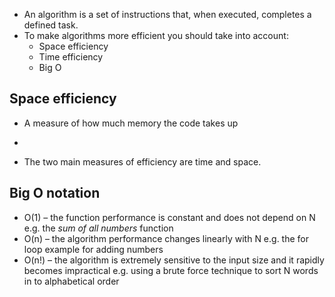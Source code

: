- An algorithm is a set of instructions that, when executed, completes a defined task.
- To make algorithms more efficient you should take into account:
	- Space efficiency
	- Time efficiency
	- Big O

## Space efficiency
- A measure of how much memory the code takes up
- 

- The two main measures of efficiency are time and space.


## Big O notation

- O(1) – the function performance is constant and does not depend on N e.g. the _sum of all numbers_ function
- O(n) – the algorithm performance changes linearly with N e.g. the for loop example for adding numbers
- O(n!) – the algorithm is extremely sensitive to the input size and it rapidly becomes impractical e.g. using a brute force technique to sort N words in to alphabetical order